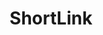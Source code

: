 ---
title: ShortLink
presentation : ShortLink est une application qui permet de reduire les URLs
goals : Créer une application qui permet de réduire les URLs.
go : https://shortlink.dlsn.fr
image_home : https://raw.githubusercontent.com/Dieunelson-Dorcelus/shortlink/master/Capture.PNG
image : https://raw.githubusercontent.com/Dieunelson-Dorcelus/shortlink/master/Capture.PNG
technologies : 
    - vuejs
    - nodejs
    - reCaptcha
    - bootstrap
    - mysql
badges :
    - Terminé | red
    - Creation | brown
    - App web | purple
---
